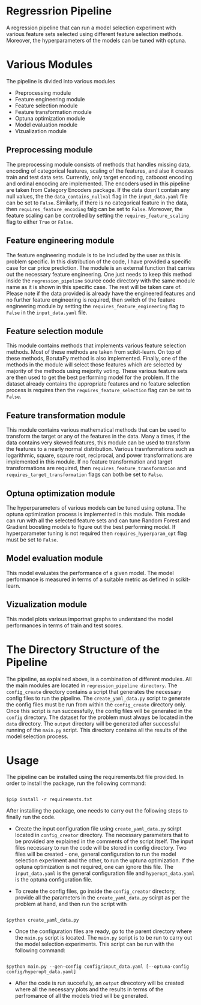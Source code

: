 Regressrion Pipeline
====================

A regression pipeline that can run a model selection experiment with various
feature sets selected using different feature selection methods. Moreover,
the hyperparameters of the models can be tuned with optuna. 

Various Modules
===============

The pipeline is divided into various modules

* Preprocessing module
* Feature engineering module
* Feature selection module
* Feature transformation module
* Optuna optimization module
* Model evaluation module
* Vizualization module 

Preprocessing module
--------------------

The preprocessing module consists of methods that handles missing
data, encoding of categorical features, scaling of the features, 
and also it creates train and test data sets. Currently, only 
target encoding, catboost encoding and ordinal encoding are 
implemented. The encoders used in this pipeline are taken from
Category Encoders package. If the data dosn't contain any null values,
the the `data_contains_nullval` flag in the `input_data.yaml` file can
be set to `False`. Similarly, if there is no categorical feature in the 
data, then `requires_feature_encoding` falg can be set to `False`.
Moreover, the feature scaling can be controlled by setting the 
`requires_feature_scaling` flag to either `True` or `False`.

Feature engineering module
--------------------------

The feature engineering module is to be included by the user as this is
problem specific. In this distribution of the code, I have provided a 
specific case for car price prediction. The module is an external function
that carries out the necessary feature engineering. One just needs to keep
this method inside the `regression_pipeline` source code directory with the
same module name as it is shown in this specific case. The rest will be
taken care of. Please note if the data provided is already have the engineered
features and no further feature engineering is required, then switch of the
feature engineering module by setting the `requires_feature_engineering` flag to
`False` in the `input_data.yaml` file. 

Feature selection module
------------------------

This module contains methods that implements various feature selection methods.
Most of these methods are taken from scikit-learn. On top of these methods,
BorutaPy method is also implemented. Finally, one of the methods in the module
will select those features which are selected by majority of the methods using
mejority voting. These various feature sets are then used to get the best
performing model for the problem. If the dataset already contains the appropriate
features and no feature selection process is requires then the 
`requires_feature_selection` flag can be set to `False`. 

Feature transformation module
-----------------------------

This module contains various mathematical methods that can be used to transform
the target or any of the features in the data. Many a times, if the data
contains very skewed features, this module can be used to transform the features to
a nearly normal distribution. Various trasnformations such as logarithmic, 
square, sqaure root, reciprocal, and power transformations are implemented in this 
module. If no feature transformation and target transformations are required, then
`requires_feature_transformation` and `requires_target_transformation` flags can 
both be set to `False`.

Optuna optimization module
--------------------------

The hyperparameters of various models can be tuned using optuna. The optuna
optimization process is implemented in this module. This module can run with
all the selected feature sets and can tune Random Forest and Gradient boosting
models to figure out the best performing model. If hyperparameter tuning is not
required then `requires_hyperparam_opt` flag must be set to `False`.

Model evaluation module
-----------------------

This model evaluates the performance of a given model. The model performance is
measured in terms of a suitable metric as defined in scikit-learn.  

Vizualization module
---------------------

This model plots various importnat graphs to understand the model performances
in terms of train and test scores. 


The Directory Structure of the Pipeline
========================================

The pipeline, as explained above, is a combination of different modules. All the main
modules are located in `regression_pipeline directory`. The `config_create` directory
contains a script that generates the necessary config files to run the pipeline. The 
`create_yaml_data.py` script to generate the config files must be run from within the
`config_create` directory only. Once this script is run successfully, the config
files will be generated in the `config` directory. The dataset for the problem must always
be located in the `data` directory. The `output` directory will be generated after successful
running of the `main.py` script. This directory contains all the results of the model selection
process. 


Usage
======

The pipeline can be installed using the requirements.txt file provided. In order
to install the package, run the following command:

```shell

$pip install -r requirements.txt

```
After installing the package, one needs to carry out the following steps to finally run the 
code.

* Create the input configuration file using `create_yaml_data.py` scirpt located in 
`config_creator` directory. The necessary parameters that to be provided are explained
in the comments of the script itself. The input files necessary to run the code will be
stored in config directory. Two files will be created - one, general configuration to run
the model selection experiment and the other, to run the uptuna optimization. If the optuna
optimization is not required, one can ignore this file. The `input_data.yaml` is
the general configuration file and `hyperopt_data.yaml` is the optuna configuration file. 

* To create the config files, go inside the `config_creator` directory, provide all the parameters
in the `create_yaml_data.py` scirpt as per the problem at hand, and then run the script with

```shell

$python create_yaml_data.py

```

* Once the configuration files are ready, go to the parent directory where the `main.py` script is
located. The `main.py` script is to be run to carry out the model selection experiments. This script
can be run with the following command:

```shell

$python main.py --gen-config config/input_data.yaml [--optuna-config config/hyperopt_data.yaml]

``` 

* After the code is run succefully, an `output` direcotory will be created where all the necessary plots
and the results in terms of the perfromance of all the models tried will be generated. 
